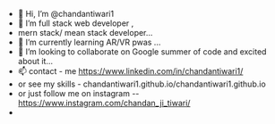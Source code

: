- 👋 Hi, I’m @chandantiwari1
- 👀 I’m full stack web developer ,
-    mern stack/ mean stack developer...
- 🌱 I’m currently learning  AR/VR pwas ...
- 💞️ I’m looking to collaborate on Google summer of code and excited about it...
- 📫 contact - me https://www.linkedin.com/in/chandantiwari1/
- or see my skills - chandantiwari1.github.io/chandantiwari1.github.io
- or just follow me on instagram -- https://www.instagram.com/chandan_ji_tiwari/
- 

<!---
chandantiwari1/chandantiwari1 is a ✨ special ✨ repository because its `README.md` (this file) appears on your GitHub profile.
You can click the Preview link to take a look at your changes.
--->
